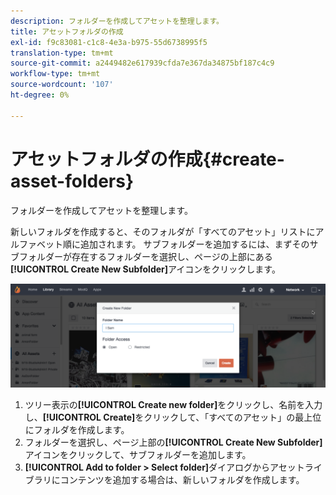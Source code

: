 ```yaml
---
description: フォルダーを作成してアセットを整理します。
title: アセットフォルダの作成
exl-id: f9c83081-c1c8-4e3a-b975-55d6738995f5
translation-type: tm+mt
source-git-commit: a2449482e617939cfda7e367da34875bf187c4c9
workflow-type: tm+mt
source-wordcount: '107'
ht-degree: 0%

---
```


# アセットフォルダの作成{#create-asset-folders}

フォルダーを作成してアセットを整理します。

新しいフォルダを作成すると、そのフォルダが「すべてのアセット」リストにアルファベット順に追加されます。 サブフォルダーを追加するには、まずそのサブフォルダーが存在するフォルダーを選択し、ページの上部にある&#x200B;**[!UICONTROL Create New Subfolder]**&#x200B;アイコンをクリックします。

![](assets/LibraryNewFolder-1024x338.png)

1. ツリー表示の&#x200B;**[!UICONTROL Create new folder]**&#x200B;をクリックし、名前を入力し、**[!UICONTROL Create]**&#x200B;をクリックして、「すべてのアセット」の最上位にフォルダを作成します。
1. フォルダーを選択し、ページ上部の&#x200B;**[!UICONTROL Create New Subfolder]**&#x200B;アイコンをクリックして、サブフォルダーを追加します。
1. **[!UICONTROL Add to folder > Select folder]**&#x200B;ダイアログからアセットライブラリにコンテンツを追加する場合は、新しいフォルダを作成します。
